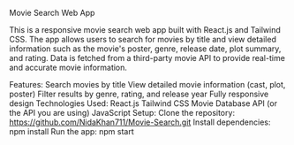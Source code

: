 Movie Search Web App 

This is a responsive movie search web app built with React.js and Tailwind CSS. The app allows users to search for movies by title and view detailed information such as the movie's poster, genre, release date, plot summary, and rating. Data is fetched from a third-party movie API to provide real-time and accurate movie information.

Features:
Search movies by title
View detailed movie information (cast, plot, poster)
Filter results by genre, rating, and release year
Fully responsive design
Technologies Used:
React.js
Tailwind CSS
Movie Database API (or the API you are using)
JavaScript
Setup:
Clone the repository:
https://github.com/NidaKhan711/Movie-Search.git
Install dependencies:
npm install
Run the app:
npm start
